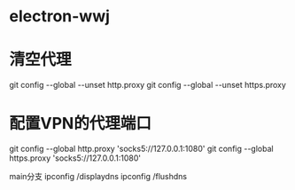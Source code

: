 ﻿# electron-wwj

# 清空代理
git config --global --unset http.proxy
git config --global --unset https.proxy

# 配置VPN的代理端口
git config --global http.proxy 'socks5://127.0.0.1:1080'
git config --global https.proxy 'socks5://127.0.0.1:1080'

main分支
ipconfig /displaydns
ipconfig /flushdns